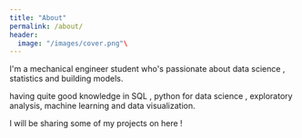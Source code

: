 ```yaml
---
title: "About"
permalink: /about/
header:
  image: "/images/cover.png"\
---
```


I'm a mechanical engineer student who's passionate about data science , statistics and building models.

having quite good knowledge in SQL , python for data science , exploratory analysis, machine learning and data visualization.

I will be sharing some of my projects on here ! 

